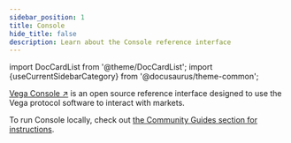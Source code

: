 ```yaml
---
sidebar_position: 1
title: Console
hide_title: false
description: Learn about the Console reference interface
---
```

import DocCardList from '@theme/DocCardList';
import {useCurrentSidebarCategory} from '@docusaurus/theme-common';

[Vega Console ↗](https://github.com/vegaprotocol/frontend-monorepo/) is an open source reference interface designed to use the Vega protocol software to interact with markets. 

To run Console locally, check out [the Community Guides section for instructions](../tutorials/community-created#self-hosting-console).